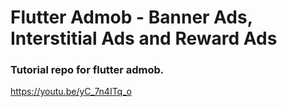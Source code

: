 # Flutter Admob - Banner Ads, Interstitial Ads and Reward Ads

### Tutorial repo for flutter admob.

https://youtu.be/yC_7n4ITq_o
